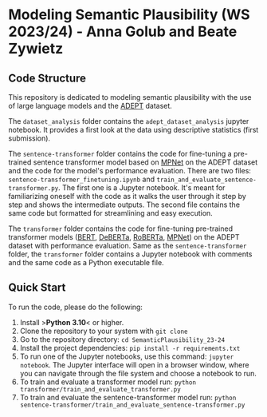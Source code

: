 # Modeling Semantic Plausibility (WS 2023/24) - Anna Golub and Beate Zywietz

## Code Structure
This repository is dedicated to modeling semantic plausibility with the use of large language models and the [ADEPT](https://aclanthology.org/2021.acl-long.553/) dataset.

The `dataset_analysis` folder contains the `adept_dataset_analysis` jupyter notebook. It provides a first look at the data using descriptive statistics (first submission).

The `sentence-transformer` folder contains the code for fine-tuning a pre-trained sentence transformer model based on [MPNet](https://huggingface.co/sentence-transformers/all-mpnet-base-v2) on the ADEPT dataset and the code for the model's performance evaluation. There are two files: `sentence-transformer_finetuning.ipynb` and `train_and_evaluate_sentence-transformer.py`. The first one is a Jupyter notebook. It's meant for familiarizing oneself with the code as it walks the user through it step by step and shows the intermediate outputs. The second file contains the same code but formatted for streamlining and easy execution. 

The `transformer` folder contains the code for fine-tuning pre-trained transformer models ([BERT](https://huggingface.co/docs/transformers/model_doc/bert), [DeBERTa](https://huggingface.co/docs/transformers/model_doc/deberta), [RoBERTa](https://huggingface.co/docs/transformers/model_doc/roberta), [MPNet](https://huggingface.co/microsoft/mpnet-base)) on the ADEPT dataset with performance evaluation. Same as the `sentence-transformer` folder, the `transformer` folder contains a Jupyter notebook with comments and the same code as a Python executable file.

## Quick Start
To run the code, please do the following:
1. Install >**Python 3.10**< or higher.
2. Clone the repository to your system with `git clone`
3. Go to the repository directory: `cd SemanticPlausibility_23-24`
4. Install the project dependencies: `pip install -r requirements.txt`
5. To run one of the Jupyter notebooks, use this command: `jupyter notebook`. The Jupyter interface will open in a browser window, where you can navigate through the file system and choose a notebook to run.
6. To train and evaluate a transformer model run: `python transformer/train_and_evaluate_transformer.py`
7. To train and evaluate the sentence-transformer model run: `python sentence-transformer/train_and_evaluate_sentence-transformer.py`
